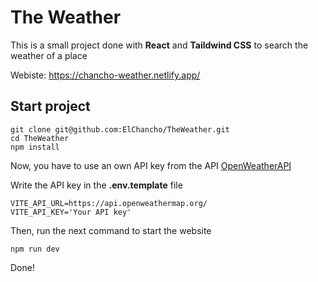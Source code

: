 # The Weather #

This is a small project done with **React** and **Taildwind CSS** to search the weather of a place

Webiste: https://chancho-weather.netlify.app/

## Start project

````
git clone git@github.com:ElChancho/TheWeather.git
cd TheWeather
npm install
````

Now, you have to use an own API key from the API [OpenWeatherAPI](https://openweathermap.org/api)

Write the API key in the **.env.template** file

````
VITE_API_URL=https://api.openweathermap.org/
VITE_API_KEY='Your API key'
````

Then, run the next command to start the website

````
npm run dev
````

Done!
